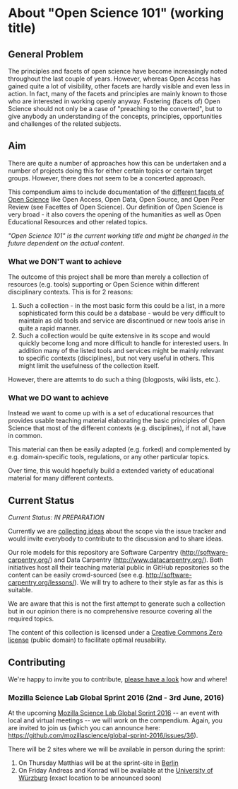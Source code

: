 # About "Open Science 101" (working title)


## General Problem

The principles and facets of open science have become increasingly
noted throughout the last couple of years. However, whereas Open
Access has gained quite a lot of visibility, other facets are hardly
visible and even less in action. In fact, many of the facets and
principles are mainly known to those who are interested in working
openly anyway. Fostering (facets of) Open Science should not only be
a case of "preaching to the converted", but to give anybody an
understanding of the concepts, principles, opportunities and challenges
of the related subjects.

## Aim

There are quite a number of approaches how this can be undertaken and
a number of projects doing this for either certain topics or certain
target groups. However, there does not seem to be a concerted approach.

This compendium aims to include documentation of the [different facets of Open Science](https://github.com/aleimba/Facettes_of_Open_Science/blob/master/facettes_of_open_science.png)
like Open Access, Open Data, Open Source, and Open Peer Review
(see Facettes of Open Science). Our definition of Open Science is very
broad - it also covers the opening of the humanities as well as
Open Educational Resources and other related topics.

_"Open Science 101" is the current working title and might be changed
in the future dependent on the actual content._

### What we DON'T want to achieve

The outcome of this project shall be more than merely a collection of
resources (e.g. tools) supporting or Open Science within different
disciplinary contexts. This is for 2 reasons:

1. Such a collection - in the most basic form this could be a list,
in a more sophisticated form this could be a database - would be very
difficult to maintain as old tools and service are discontinued or new
tools arise in quite a rapid manner.
2. Such a collection would be quite extensive in its scope and would
quickly become long and more difficult to handle for interested users. In
addition many of the listed tools and services might be mainly relevant to
specific contexts (disciplines), but not very useful in others. This might
limit the usefulness of the collection itself.

However, there are attemts to do such a thing (blogposts, wiki lists, etc.).

### What we DO want to achieve

Instead we want to come up with is a set of educational resources that
provides usable teaching material elaborating the basic principles of Open
Science that most of the different contexts (e.g. disciplines), if not all,
have in common.

This material can then be easily adapted (e.g. forked) and complemented by
e.g. domain-specific tools, regulations, or any other particular topics.

Over time, this would hopefully build a extended variety of educational material
for many different contexts.


## Current Status

_Current Status: IN PREPARATION_

Currently we are [collecting ideas](https://github.com/OKScienceDE/Open_Science_101/issues)
about the scope via the issue tracker and would invite everybody to
contribute to the discussion and to share ideas.

Our role models for this repository are Software Carpentry (http://software-carpentry.org/)
and Data Carpentry (http://www.datacarpentry.org/). Both initiatives host
all their teaching material public in GitHub repositories so the content
can be easily crowd-sourced (see e.g. http://software-carpentry.org/lessons/).
We will try to adhere to their style as far as this is suitable.

We are aware that this is not the first attempt to generate such a
collection but in our opinion there is no comprehensive resource
covering all the required topics.

The content of this collection is licensed under a [Creative Commons Zero license](https://creativecommons.org/publicdomain/zero/1.0/)
(public domain) to facilitate optimal reusability.

## Contributing

We're happy to invite you to contribute, [please have a look](https://github.com/OKScienceDE/Open_Science_101/blob/master/CONTRIBUTING.md)
how and where!

### Mozilla Science Lab Global Sprint 2016 (2nd - 3rd June, 2016)

At the upcoming [Mozilla Science Lab Global Sprint 2016](https://www.mozillascience.org/global-sprint-2016)
-- an event with local and virtual meetings -- we will work on the
compendium. Again, you are invited to join us (which you can announce here:
https://github.com/mozillascience/global-sprint-2016/issues/36).

There will be 2 sites where we will be available in person during the sprint:

1. On Thursday Matthias will be at the sprint-site in [Berlin](https://ti.to/mozilla-science/gs2016-berlin)
2. On Friday Andreas and Konrad will be available at the [University of Würzburg](https://www.uni-wuerzburg.de/en/ueber/university/) (exact location to be announced soon)
